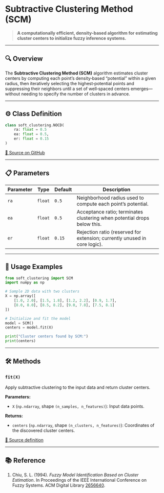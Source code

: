 #  Subtractive Clustering Method (SCM)

> **A computationally efficient, density‑based algorithm for estimating cluster centers to initialize fuzzy inference systems.**

---

## 🔍 Overview

The **Subtractive Clustering Method (SCM)** algorithm estimates cluster centers by computing each point’s density‑based “potential” within a given radius, then iteratively selecting the highest‑potential points and suppressing their neighbors until a set of well‑spaced centers emerges—without needing to specify the number of clusters in advance.

---

## ⚙️ Class Definition

```python
class soft_clustering.NOCD(
    ra: float = 0.5
    ea: float = 0.5,
    er: float = 0.15
)
```

[🔗 Source on GitHub](https://github.com/soft-clustering/soft-clustering/blob/main/soft_clustering/_scm.py#L6)

---

## 📋 Parameters

| Parameter | Type    | Default | Description                                                               |
|-----------|---------|---------|---------------------------------------------------------------------------|
| `ra`      | `float` | `0.5`   | Neighborhood radius used to compute each point’s potential.               |
| `ea`      | `float` | `0.5`   | Acceptance ratio; terminates clustering when potential drops below this.  |
| `er`      | `float` | `0.15`  | Rejection ratio (reserved for extension; currently unused in core logic). |

---

## 🚀 Usage Examples

```python
from soft_clustering import SCM
import numpy as np

# Sample 2D data with two clusters
X = np.array([
    [1.0, 2.0], [1.5, 1.8], [1.2, 2.2], [0.9, 1.7],
    [8.0, 8.0], [8.5, 8.2], [9.0, 7.8], [7.5, 8.1]
])

# Initialize and fit the model
model = SCM()
centers = model.fit(X)

print("Cluster centers found by SCM:")
print(centers)
```

---

## 🛠️ Methods

### `fit(X)`

Apply subtractive clustering to the input data and return cluster centers.

**Parameters:**

* `X` (`np.ndarray`, shape `(n_samples, n_features)`): Input data points.

**Returns:**

* `centers` (`np.ndarray`, shape `(n_clusters, n_features)`): Coordinates of the discovered cluster centers.

[🔗 Source definition](https://github.com/soft-clustering/soft-clustering/blob/main/soft_clustering/_scm.py#L25)

---

## 📚 Reference

1. Chiu, S. L. (1994). *Fuzzy Model Identification Based on Cluster Estimation*. In Proceedings of the IEEE International Conference on Fuzzy Systems. ACM Digital Library [2656640](https://dl.acm.org/doi/10.5555/2656634.2656640).
